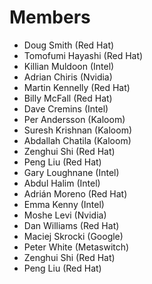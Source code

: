 # Members

* Doug Smith (Red Hat)
* Tomofumi Hayashi (Red Hat)
* Killian Muldoon (Intel)
* Adrian Chiris (Nvidia)
* Martin Kennelly (Red Hat)
* Billy McFall (Red Hat)
* Dave Cremins (Intel)
* Per Andersson (Kaloom)
* Suresh Krishnan (Kaloom)
* Abdallah Chatila (Kaloom)
* Zenghui Shi (Red Hat)
* Peng Liu (Red Hat)
* Gary Loughnane (Intel)
* Abdul Halim (Intel)
* Adrián Moreno (Red Hat)
* Emma Kenny (Intel)
* Moshe Levi (Nvidia)
* Dan Williams (Red Hat)
* Maciej Skrocki (Google)
* Peter White (Metaswitch)
* Zenghui Shi (Red Hat)
* Peng Liu (Red Hat)

